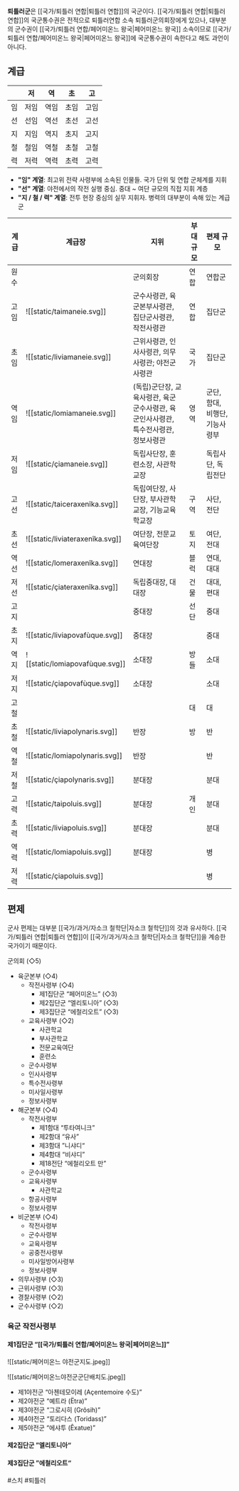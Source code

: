 **퇴틀러군**은 [[국가/퇴틀러 연합|퇴틀러 연합]]의 국군이다. [[국가/퇴틀러 연합|퇴틀러 연합]]의 국군통수권은 전적으로 퇴틀러연합 소속 퇴틀러군의회장에게 있으나, 대부분의 군수권이 [[국가/퇴틀러 연합/페어미온느 왕국|페어미온느 왕국]] 소속이므로 [[국가/퇴틀러 연합/페어미온느 왕국|페어미온느 왕국]]에 국군통수권이 속한다고 해도 과언이 아니다.

## 계급

|     | 저   | 역   | 초   | 고   |
| --- | --- | --- | --- | --- |
| 임   | 저임  | 역임  | 초임  | 고임  |
| 선   | 선임  | 역선  | 초선  | 고선  |
| 지   | 지임  | 역지  | 초지  | 고지  |
| 철   | 철임  | 역철  | 초철  | 고철  |
| 력   | 저력  | 역력  | 초력  | 고력  |


- **"임" 계열**: 최고위 전략 사령부에 소속된 인물들. 국가 단위 및 연합 군체계를 지휘  
- **"선" 계열**: 야전에서의 작전 실행 중심. 중대 ~ 여단 규모의 직접 지휘 계층  
- **"지 / 철 / 력" 계열**: 전투 현장 중심의 실무 지휘자. 병력의 대부분이 속해 있는 계급군  

| 계급  | 계급장                             | 지위                                              | 부대 규모 | 편제 규모              |
| --- | ------------------------------- | ----------------------------------------------- | ----- | ------------------ |
| 원수  |                                 | 군의회장                                            | 연합    | 연합군                |
| 고임  | ![[static/taimaneie.svg]]       | 군수사령관, 육군본부사령관, 집단군사령관, 작전사령관                   | 연합    | 집단군                |
| 초임  | ![[static/liviamaneie.svg]]     | 근위사령관, 인사사령관, 의무사령관; 야전군사령관                     | 국가    | 집단군                |
| 역임  | ![[static/lomiamaneie.svg]]     | (독립)군단장, 교육사령관, 육군군수사령관, 육군인사사령관, 특수전사령관, 정보사령관 | 영역    | 군단, 함대, 비행단, 기능사령부 |
| 저임  | ![[static/çiamaneie.svg]]       | 독립사단장, 훈련소장, 사관학교장                              |       | 독립사단, 독립전단         |
| 고선  | ![[static/taiceraxenîka.svg]]   | 독립여단장, 사단장, 부사관학교장, 기능교육학교장                     | 구역    | 사단, 전단             |
| 초선  | ![[static/liviateraxenîka.svg]] | 여단장, 전문교육여단장                                    | 토지    | 여단, 전대             |
| 역선  | ![[static/lomeraxenîka.svg]]    | 연대장                                             | 블럭    | 연대, 대대             |
| 저선  | ![[static/çiateraxenîka.svg]]   | 독립중대장, 대대장                                      | 건물    | 대대, 편대             |
| 고지  |                                 | 중대장                                             | 선단    | 중대                 |
| 초지  | ![[static/liviapovafùque.svg]]  | 중대장                                             |       | 중대                 |
| 역지  | ![[static/lomiapovafùque.svg]]  | 소대장                                             | 방들    | 소대                 |
| 저지  | ![[static/çiapovafùque.svg]]    | 소대장                                             |       | 소대                 |
| 고철  |                                 |                                                 | 대     | 대                  |
| 초철  | ![[static/liviapolynaris.svg]]  | 반장                                              | 방     | 반                  |
| 역철  | ![[static/lomiapolynaris.svg]]  | 반장                                              |       | 반                  |
| 저철  | ![[static/çiapolynaris.svg]]    | 분대장                                             |       | 분대                 |
| 고력  | ![[static/taipoluis.svg]]       | 분대장                                             | 개인    | 분대                 |
| 초력  | ![[static/liviapoluis.svg]]     | 분대장                                             |       | 분대                 |
| 역력  | ![[static/lomiapoluis.svg]]     | 분대장                                             |       | 병                  |
| 저력  | ![[static/çiapoluis.svg]]       |                                                 |       | 병                  |


## 편제

군사 편제는 대부분 [[국가/과거/자소크 철학단|자소크 철학단]]의 것과 유사하다. [[국가/퇴틀러 연합|퇴틀러 연합]]이 [[국가/과거/자소크 철학단|자소크 철학단]]을 계승한 국가이기 때문이다.

군의회 (◇5)
- 육군본부 (◇4)
	- 작전사령부 (◇4)
		- 제1집단군 “페어미온느” (◇3)
		- 제2집단군 “엘리토니아” (◇3)
		- 제3집단군 “에철리오트” (◇3)
	- 교육사령부 (◇2)
		- 사관학교
		- 부사관학교
		- 전문교육여단
		- 훈련소
	- 군수사령부
	- 인사사령부
	- 특수전사령부
	- 미사일사령부
	- 정보사령부
- 해군본부 (◇4)
	- 작전사령부
		- 제1함대 “투타여니크”
		- 제2함대 “유사”
		- 제3함대 ”니샤디“
		- 제4함대 “비샤디”
		- 제18전단 “에철리오트 만”
	- 군수사령부
	- 교육사령부
		- 사관학교
	- 항공사령부
	- 정보사령부
- 비군본부 (◇4)
	- 작전사령부
	- 군수사령부
	- 교육사령부
	- 공중전사령부
	- 미사일방어사령부
	- 정보사령부
- 의무사령부 (◇3)
- 근위사령부 (◇3)
- 경찰사령부 (◇2)
- 군수사령부 (◇2)

### 육군 작전사령부

#### 제1집단군 “[[국가/퇴틀러 연합/페어미온느 왕국|페어미온느]]”

![[static/페어미온느 야전군지도.jpeg]]

![[static/페어미온느야전군군단배치도.jpeg]]

- 제1야전군 “아첸테모이레 (Açentemoire 수도)”
- 제2야전군 “예트라 (Ëtra)”
- 제3야전군 “그로시히 (Grôsih)”
- 제4야전군 “토리다스 (Toridass)”
- 제5야전군 “에샤투 (Êxatue)”

#### 제2집단군 ”엘리토니아“

#### 제3집단군 ”에철리오트“

#스치 #퇴틀러 